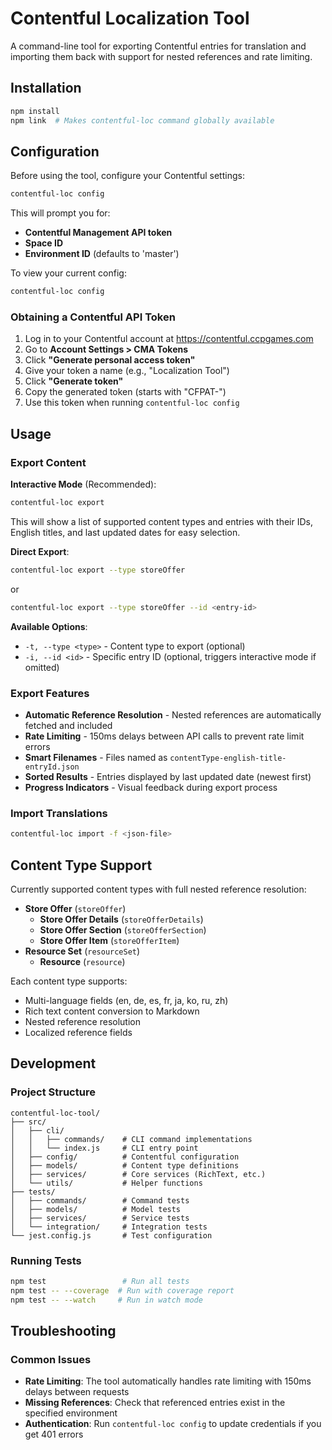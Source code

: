 # Contentful Localization Tool

A command-line tool for exporting Contentful entries for translation and importing them back with support for nested references and rate limiting.

## Installation

```bash
npm install
npm link  # Makes contentful-loc command globally available
```

## Configuration

Before using the tool, configure your Contentful settings:

```bash
contentful-loc config
```

This will prompt you for:
- **Contentful Management API token**
- **Space ID**
- **Environment ID** (defaults to 'master')

To view your current config:

```bash
contentful-loc config
```

### Obtaining a Contentful API Token

1. Log in to your Contentful account at https://contentful.ccpgames.com
2. Go to **Account Settings > CMA Tokens**
3. Click **"Generate personal access token"**
4. Give your token a name (e.g., "Localization Tool")
5. Click **"Generate token"**
6. Copy the generated token (starts with "CFPAT-")
7. Use this token when running `contentful-loc config`

## Usage

### Export Content

**Interactive Mode** (Recommended):
```bash
contentful-loc export
```
This will show a list of supported content types and entries with their IDs, English titles, and last updated dates for easy selection.

**Direct Export**:
```bash
contentful-loc export --type storeOffer
```
or
```bash
contentful-loc export --type storeOffer --id <entry-id>
```

**Available Options**:
- `-t, --type <type>` - Content type to export (optional)
- `-i, --id <id>` - Specific entry ID (optional, triggers interactive mode if omitted)

### Export Features

- **Automatic Reference Resolution** - Nested references are automatically fetched and included
- **Rate Limiting** - 150ms delays between API calls to prevent rate limit errors
- **Smart Filenames** - Files named as `contentType-english-title-entryId.json`
- **Sorted Results** - Entries displayed by last updated date (newest first)
- **Progress Indicators** - Visual feedback during export process

### Import Translations

```bash
contentful-loc import -f <json-file>
```

## Content Type Support

Currently supported content types with full nested reference resolution:

- **Store Offer** (`storeOffer`)
  - **Store Offer Details** (`storeOfferDetails`)
  - **Store Offer Section** (`storeOfferSection`)
  - **Store Offer Item** (`storeOfferItem`)
- **Resource Set** (`resourceSet`)
  - **Resource** (`resource`)

Each content type supports:
- Multi-language fields (en, de, es, fr, ja, ko, ru, zh)
- Rich text content conversion to Markdown
- Nested reference resolution
- Localized reference fields

## Development

### Project Structure

```
contentful-loc-tool/
├── src/
│   ├── cli/
│   │   ├── commands/    # CLI command implementations
│   │   └── index.js     # CLI entry point
│   ├── config/          # Contentful configuration
│   ├── models/          # Content type definitions
│   ├── services/        # Core services (RichText, etc.)
│   └── utils/           # Helper functions
├── tests/
│   ├── commands/        # Command tests
│   ├── models/          # Model tests
│   ├── services/        # Service tests
│   └── integration/     # Integration tests
└── jest.config.js       # Test configuration
```

### Running Tests

```bash
npm test                 # Run all tests
npm test -- --coverage  # Run with coverage report
npm test -- --watch     # Run in watch mode
```

## Troubleshooting

### Common Issues

- **Rate Limiting**: The tool automatically handles rate limiting with 150ms delays between requests
- **Missing References**: Check that referenced entries exist in the specified environment
- **Authentication**: Run `contentful-loc config` to update credentials if you get 401 errors

